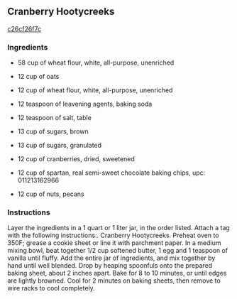 ## Cranberry Hootycreeks

[c26cf26f7c](http://www.food.com/recipe/cranberry-hootycreeks-270148)

### Ingredients

 - 58 cup of wheat flour, white, all-purpose, unenriched

 - 12 cup of oats

 - 12 cup of wheat flour, white, all-purpose, unenriched

 - 12 teaspoon of leavening agents, baking soda

 - 12 teaspoon of salt, table

 - 13 cup of sugars, brown

 - 13 cup of sugars, granulated

 - 12 cup of cranberries, dried, sweetened

 - 12 cup of spartan, real semi-sweet chocolate baking chips, upc: 011213162966

 - 12 cup of nuts, pecans

### Instructions

Layer the ingredients in a 1 quart or 1 liter jar, in the order listed. Attach a tag with the following instructions:. Cranberry Hootycreeks. Preheat oven to 350F; grease a cookie sheet or line it with parchment paper. In a medium mixing bowl, beat together 1/2 cup softened butter, 1 egg and 1 teaspoon of vanilla until fluffy. Add the entire jar of ingredients, and mix together by hand until well blended. Drop by heaping spoonfuls onto the prepared baking sheet, about 2 inches apart. Bake for 8 to 10 minutes, or until edges are lightly browned. Cool for 2 minutes on baking sheets, then remove to wire racks to cool completely.